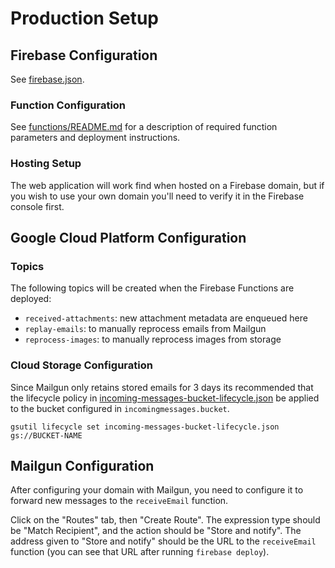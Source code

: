 # Production Setup

## Firebase Configuration

See [firebase.json](../firebase.json).

### Function Configuration
See [functions/README.md](../functions/README.md#function-configuration) for a description of required function parameters and deployment instructions.

### Hosting Setup
The web application will work find when hosted on a Firebase domain, but if you wish to use your own domain you'll need to verify it in the Firebase console first.

## Google Cloud Platform Configuration

### Topics
The following topics will be created when the Firebase Functions are deployed:
* `received-attachments`: new attachment metadata are enqueued here
* `replay-emails`: to manually reprocess emails from Mailgun
* `reprocess-images`: to manually reprocess images from storage

### Cloud Storage Configuration
Since Mailgun only retains stored emails for 3 days its recommended that the lifecycle policy in [incoming-messages-bucket-lifecycle.json](../incoming-messages-bucket-lifecycle.json) be applied to the bucket configured in `incomingmessages.bucket`.

```
gsutil lifecycle set incoming-messages-bucket-lifecycle.json gs://BUCKET-NAME
```


## Mailgun Configuration
After configuring your domain with Mailgun, you need to configure it to forward new messages to the `receiveEmail` function.

Click on the "Routes" tab, then "Create Route".
The expression type should be "Match Recipient", and the action should be "Store and notify".
The address given to "Store and notify" should be the URL to the `receiveEmail` function (you can see that URL after running `firebase deploy`).
